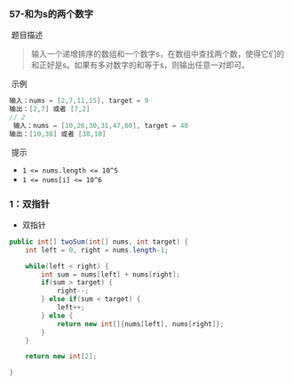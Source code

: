 ### 57-和为s的两个数字

​	题目描述

> 输入一个递增排序的数组和一个数字s，在数组中查找两个数，使得它们的和正好是s。如果有多对数字的和等于s，则输出任意一对即可。

​	示例

```java
输入：nums = [2,7,11,15], target = 9
输出：[2,7] 或者 [7,2]
// 2
 输入：nums = [10,26,30,31,47,60], target = 40
输出：[10,30] 或者 [30,10]
```

​	提示

- `1 <= nums.length <= 10^5`
- `1 <= nums[i] <= 10^6`

### 1：双指针

- 双指针

```java
public int[] twoSum(int[] nums, int target) {
    int left = 0, right = nums.length-1;

    while(left < right) {
        int sum = nums[left] + nums[right];
        if(sum > target) {
            right--;
        } else if(sum < target) {
            left++;
        } else {
            return new int[]{nums[left], nums[right]};
        }
    }

    return new int[2];

}
```

